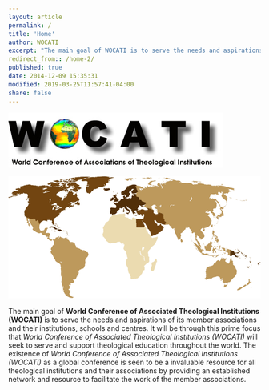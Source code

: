 ```yaml
---
layout: article
permalink: /
title: 'Home'
author: WOCATI
excerpt: "The main goal of WOCATI is to serve the needs and aspirations of its member associations and their institutions, schools and centres. It will be through this prime focus that WOCATI will seek to serve and support theological education throughout the world. The existence of WOCATI as a global conference is seen to be a invaluable resource for all theological institutions and their associations by providing an established network and resource to facilitate the work of the member associations."
redirect_from:: /home-2/
published: true
date: 2014-12-09 15:35:31
modified: 2019-03-25T11:57:41-04:00
share: false
---
```


[![World Conference of Associated Theological Institutions](/wp-content/uploads/2012/06/WOCATI-logo.png "WOCATI logo")](/wp-content/uploads/2012/06/WOCATI-logo.png)

[![](/wp-content/uploads/2012/06/map-colour-layers.png "WCC - Map Colors")](/wp-content/uploads/2012/06/map-colour-layers.png)

The main goal of **World Conference of Associated Theological Institutions (WOCATI)** is to serve the needs and aspirations of its member associations and their institutions, schools and centres. It will be through this prime focus that _World Conference of Associated Theological Institutions (WOCATI)_ will seek to serve and support theological education throughout the world. The existence of _World Conference of Associated Theological Institutions (WOCATI)_ as a global conference is seen to be a invaluable resource for all theological institutions and their associations by providing an established network and resource to facilitate the work of the member associations.
